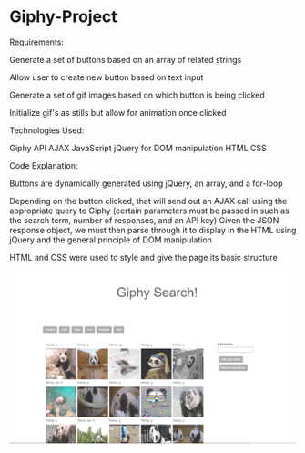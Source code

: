 # Giphy-Project

Requirements:

Generate a set of buttons based on an array of related strings

Allow user to create new button based on text input

Generate a set of gif images based on which button is being clicked

Initialize gif's as stills but allow for animation once clicked

Technologies Used: 

Giphy API
AJAX
JavaScript
jQuery for DOM manipulation
HTML
CSS

Code Explanation:

Buttons are dynamically generated using jQuery, an array, and a for-loop

Depending on the button clicked, that will send out an AJAX call using the appropriate query to Giphy (certain parameters must be passed in such as the search term, number of responses, and an API key)
Given the JSON response object, we must then parse through it to display in the HTML using jQuery and the general principle of DOM manipulation

HTML and CSS were used to style and give the page its basic structure

![Image description](https://github.com/davidrek709/Giphy-Project/blob/master/Annotation%202020-03-29%20184838.png)
